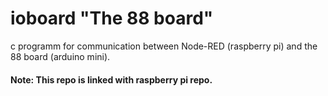 # ioboard "The 88 board"

c programm for communication between Node-RED (raspberry pi) and the 88 board (arduino mini). 


#### Note: This repo is linked with raspberry pi repo.
